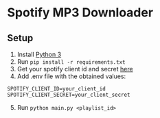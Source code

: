 # Spotify MP3 Downloader

## Setup

1. Install [Python 3](https://www.python.org/downloads/)
2. Run ```pip install -r requirements.txt```
3. Get your spotify client id and secret [here](https://developer.spotify.com/documentation/general/guides/authorization/app-settings/)
4. Add .env file with the obtained values:

```
SPOTIFY_CLIENT_ID=your_client_id
SPOTIFY_CLIENT_SECRET=your_client_secret
```

5. Run ```python main.py <playlist_id>```
